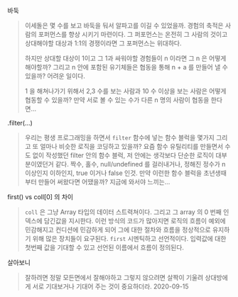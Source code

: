 바둑
> 이세돌은 몇 수를 보고 바둑을 둬서 알파고를 이길 수 있었을까. 경험의 축적은 사람의 포퍼먼스를 향상 시키기 마련이다.
> 그 퍼포먼스는 온전히 그 사람의 것이고 상대해야할 대상과 1:1의 경쟁이라면 그 포퍼먼스는 위대하다.
>
> 하지만 상대할 대상이 1이고 그 1과 싸워야할 경험들이 n 이라면 그 n 은 어떻게 해야할까?
> 그리고 n 안에 포함된 유기체들은 협동을 통해 n + a 를 만들어 낼 수 있을까? 어려운 일이다.
>
> 1 을 해쳐나가기 위해서 2,3 수를 보는 사람과 10 수 이상을 보는 사람은 어떻게 협동할 수 있을까?
> 만약 서로 볼 수 있는 수가 다른 n 명의 사람이 협동을 한다면...

.filter(...)
> 우리는 평생 프로그래밍을 하면서 `filter` 함수에 넣는 함수 블럭을 몇가지 그리고 또 얼마나 비슷한 로직을
> 코딩하고 있을까? 요즘 함수 유틸리티를 만들면서 수도 없이 작성했던 filter 안의 함수 블럭,
> 저 안에는 생각보다 단순한 로직이 대부분이였던거 같다.  짝수, 홀수, null/undefined 를 걸러내거나, 정해진 정수가
> n 이상인지 이하인지, true 이거나 false 인것.
> 만약 이런한 함수 블럭을 초년생때부터 만들어 써왔다면 어땠을까? 지금에 와서야 느끼는...

first() vs coll[0] 의 차이
> `coll` 은 그냥 Array 타입의 데이터 스트력쳐이다. 그리고 그 array 의 0 번째 인덱스에 담긴값을 지시한다. 
> 이런 방식의 코드가 많아지면 로직의 흐름이 예외에 민감해지고 컨디션에 민감하게 되어 그에 대한 절차와 흐름을
> 정상적으로 유지하기 위해 많은 장치들이 요구된다.
> `first` 시멘틱하고 선언적이다. 입력값에 대한 첫번째 값을 기대할 수 있고 선언된 이름에서 흐름이 정의된다.

살아보니
> 잘하려면 정말 모든면에서 잘해야하고 그렇지 않으려면 살짝이 기울려 상대방에게 서로 기대보거나 기대어 주는 것이 중요하더라. 2020-09-15
